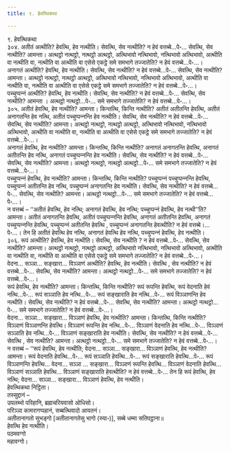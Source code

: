 ```yaml
---
title: ९. हेवत्थिकथा

---
```

९. हेवत्थिकथा  
३०४. अतीतं अत्थीति? हेवत्थि, हेव नत्थीति। सेवत्थि, सेव नत्थीति? न हेवं वत्तब्बे…पे॰… सेवत्थि, सेव नत्थीति? आमन्ता। अत्थट्ठो नत्थट्ठो, नत्थट्ठो अत्थट्ठो, अत्थिभावो नत्थिभावो, नत्थिभावो अत्थिभावो, अत्थीति वा नत्थीति वा, नत्थीति वा अत्थीति वा एसेसे एकट्ठे समे समभागे तज्‍जातेति? न हेवं वत्तब्बे…पे॰…।  
अनागतं अत्थीति? हेवत्थि, हेव नत्थीति। सेवत्थि, सेव नत्थीति? न हेवं वत्तब्बे…पे॰… सेवत्थि, सेव नत्थीति? आमन्ता। अत्थट्ठो नत्थट्ठो, नत्थट्ठो अत्थट्ठो, अत्थिभावो नत्थिभावो, नत्थिभावो अत्थिभावो, अत्थीति वा नत्थीति वा, नत्थीति वा अत्थीति वा एसेसे एकट्ठे समे समभागे तज्‍जातेति? न हेवं वत्तब्बे…पे॰…।  
पच्‍चुप्पन्‍नं अत्थीति? हेवत्थि, हेव नत्थीति। सेवत्थि, सेव नत्थीति? न हेवं वत्तब्बे…पे॰… सेवत्थि, सेव नत्थीति? आमन्ता । अत्थट्ठो नत्थट्ठो…पे॰… समे समभागे तज्‍जातेति? न हेवं वत्तब्बे…पे॰…।  
३०५. अतीतं हेवत्थि, हेव नत्थीति? आमन्ता। किन्तत्थि, किन्ति नत्थीति? अतीतं अतीतन्ति हेवत्थि, अतीतं अनागतन्ति हेव नत्थि, अतीतं पच्‍चुप्पन्‍नन्ति हेव नत्थीति। सेवत्थि, सेव नत्थीति? न हेवं वत्तब्बे…पे॰… सेवत्थि, सेव नत्थीति? आमन्ता। अत्थट्ठो नत्थट्ठो, नत्थट्ठो अत्थट्ठो, अत्थिभावो नत्थिभावो, नत्थिभावो अत्थिभावो, अत्थीति वा नत्थीति वा, नत्थीति वा अत्थीति वा एसेसे एकट्ठे समे समभागे तज्‍जातेति? न हेवं वत्तब्बे…पे॰…।  
अनागतं हेवत्थि, हेव नत्थीति? आमन्ता। किन्तत्थि, किन्ति नत्थीति? अनागतं अनागतन्ति हेवत्थि, अनागतं अतीतन्ति हेव नत्थि, अनागतं पच्‍चुप्पन्‍नन्ति हेव नत्थीति। सेवत्थि, सेव नत्थीति? न हेवं वत्तब्बे…पे॰… सेवत्थि, सेव नत्थीति? आमन्ता। अत्थट्ठो नत्थट्ठो, नत्थट्ठो अत्थट्ठो…पे॰… समे समभागे तज्‍जातेति? न हेवं वत्तब्बे…पे॰…।  
पच्‍चुप्पन्‍नं हेवत्थि, हेव नत्थीति? आमन्ता। किन्तत्थि, किन्ति नत्थीति? पच्‍चुप्पन्‍नं पच्‍चुप्पन्‍नन्ति हेवत्थि, पच्‍चुप्पन्‍नं अतीतन्ति हेव नत्थि, पच्‍चुप्पन्‍नं अनागतन्ति हेव नत्थीति। सेवत्थि, सेव नत्थीति? न हेवं वत्तब्बे…पे॰… सेवत्थि, सेव नत्थीति? आमन्ता। अत्थट्ठो नत्थट्ठो…पे॰… समे समभागे तज्‍जातेति? न हेवं वत्तब्बे…पे॰…।  
न वत्तब्बं – ‘‘अतीतं हेवत्थि, हेव नत्थि; अनागतं हेवत्थि, हेव नत्थि; पच्‍चुप्पन्‍नं हेवत्थि, हेव नत्थी’’ति? आमन्ता। अतीतं अनागतन्ति हेवत्थि, अतीतं पच्‍चुप्पन्‍नन्ति हेवत्थि, अनागतं अतीतन्ति हेवत्थि, अनागतं पच्‍चुप्पन्‍नन्ति हेवत्थि, पच्‍चुप्पन्‍नं अतीतन्ति हेवत्थि , पच्‍चुप्पन्‍नं अनागतन्ति हेवत्थीति? न हेवं वत्तब्बे।…पे॰…। तेन हि अतीतं हेवत्थि हेव नत्थि, अनागतं हेवत्थि हेव नत्थि, पच्‍चुप्पन्‍नं हेवत्थि, हेव नत्थीति।  
३०६. रूपं अत्थीति? हेवत्थि, हेव नत्थीति। सेवत्थि, सेव नत्थीति ? न हेवं वत्तब्बे…पे॰… सेवत्थि, सेव नत्थीति? आमन्ता। अत्थट्ठो नत्थट्ठो, नत्थट्ठो अत्थट्ठो, अत्थिभावो नत्थिभावो, नत्थिभावो अत्थिभावो, अत्थीति वा नत्थीति वा, नत्थीति वा अत्थीति वा एसेसे एकट्ठे समे समभागे तज्‍जातेति? न हेवं वत्तब्बे…पे॰…।  
वेदना… सञ्‍ञा… सङ्खारा… विञ्‍ञाणं अत्थीति? हेवत्थि, हेव नत्थीति। सेवत्थि , सेव नत्थीति? न हेवं वत्तब्बे…पे॰… सेवत्थि, सेव नत्थीति? आमन्ता। अत्थट्ठो नत्थट्ठो…पे॰… समे समभागे तज्‍जातेति? न हेवं वत्तब्बे…पे॰…।  
रूपं हेवत्थि, हेव नत्थीति? आमन्ता। किन्तत्थि, किन्ति नत्थीति? रूपं रूपन्ति हेवत्थि, रूपं वेदनाति हेवं नत्थि…पे॰… रूपं सञ्‍ञाति हेव नत्थि…पे॰… रूपं सङ्खाराति हेव नत्थि…पे॰… रूपं विञ्‍ञाणन्ति हेव नत्थीति। सेवत्थि, सेव नत्थीति? न हेवं वत्तब्बे…पे॰… सेवत्थि, सेव नत्थीति? आमन्ता। अत्थट्ठो नत्थट्ठो…पे॰… समे समभागे तज्‍जातेति? न हेवं वत्तब्बे…पे॰…।  
वेदना… सञ्‍ञा… सङ्खारा… विञ्‍ञाणं हेवत्थि, हेव नत्थीति? आमन्ता। किन्तत्थि, किन्ति नत्थीति? विञ्‍ञाणं विञ्‍ञाणन्ति हेवत्थि। विञ्‍ञाणं रूपन्ति हेव नत्थि…पे॰… विञ्‍ञाणं वेदनाति हेव नत्थि…पे॰… विञ्‍ञाणं सञ्‍ञाति हेव नत्थि…पे॰… विञ्‍ञाणं सङ्खाराति हेव नत्थीति। सेवत्थि, सेव नत्थीति? न हेवं वत्तब्बे…पे॰… सेवत्थि , सेव नत्थीति? आमन्ता। अत्थट्ठो नत्थट्ठो…पे॰… समे समभागे तज्‍जातेति? न हेवं वत्तब्बे…पे॰…।  
न वत्तब्बं – ‘‘रूपं हेवत्थि, हेव नत्थीति; वेदना… सञ्‍ञा… सङ्खारा… विञ्‍ञाणं हेवत्थि, हेव नत्थीति? आमन्ता। रूपं वेदनाति हेवत्थि…पे॰… रूपं सञ्‍ञाति हेवत्थि…पे॰… रूपं सङ्खाराति हेवत्थि…पे॰… रूपं विञ्‍ञाणन्ति हेवत्थि… वेदना… सञ्‍ञा … सङ्खारा… विञ्‍ञाणं रूपन्ति हेवत्थि… विञ्‍ञाणं वेदनाति हेवत्थि… विञ्‍ञाणं सञ्‍ञाति हेवत्थि… विञ्‍ञाणं सङ्खाराति हेवत्थीति? न हेवं वत्तब्बे…पे॰… तेन हि रूपं हेवत्थि, हेव नत्थि; वेदना… सञ्‍ञा… सङ्खारा… विञ्‍ञाणं हेवत्थि, हेव नत्थीति।  
हेवत्थिकथा निट्ठिता।  
तस्सुद्दानं –  
उपलब्भो परिहानि, ब्रह्मचरियवासो ओधिसो।  
परिञ्‍ञा कामरागप्पहानं, सब्बत्थिवादो आयतनं।  
अतीतानागतो सुभङ्गो [अतीतानागतेसु भागो (स्या॰)], सब्बे धम्मा सतिपट्ठाना॥  
हेवत्थि हेव नत्थीति।  
पठमवग्गो  
महावग्गो।  